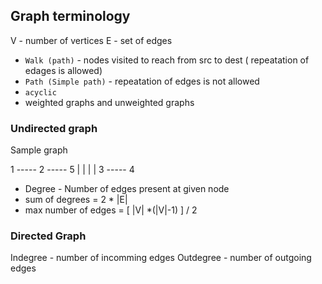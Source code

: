 ## Graph terminology

V - number of vertices
E - set of edges

- `Walk (path)` - nodes visited to reach from src to dest ( repeatation of edages is allowed)
- `Path (Simple path)` - repeatation of edges is not allowed
- `acyclic`
- weighted graphs and unweighted graphs 

### Undirected graph

Sample graph

1 ----- 2 ----- 5
|       |
|       |
3 ----- 4 

- Degree - Number of edges present at given node
- sum of degrees =  2 * |E|
- max number of edges =    [ |V| *(|V|-1) ] / 2

        
### Directed Graph

Indegree - number of incomming edges
Outdegree - number of outgoing edges

